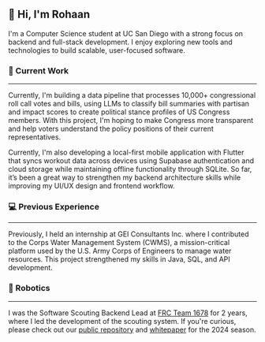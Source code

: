## 👋 Hi, I'm Rohaan

I'm a Computer Science student at UC San Diego with a strong focus on backend and full-stack development. I enjoy exploring new tools and technologies to build scalable, user-focused software.

### 👷 Current Work 
----------------------------
Currently, I'm building a data pipeline that processes 10,000+ congressional roll call votes and bills, using LLMs to classify bill summaries with partisan and impact scores to create political stance profiles of US Congress members. With this project, I'm hoping to make Congress more transparent and help voters understand the policy positions of their current representatives.

Currently, I'm also developing a local-first mobile application with Flutter that syncs workout data across devices using Supabase authentication and cloud storage while maintaining offline functionality through SQLite. So far, it’s been a great way to strengthen my backend architecture skills while improving my UI/UX design and frontend workflow.

### 💻 Previous Experience
----------------------------
Previously, I held an internship at GEI Consultants Inc. where I contributed to the Corps Water Management System (CWMS), a mission-critical platform used by the U.S. Army
Corps of Engineers to manage water resources. This project strengthened my skills in Java, SQL, and API development.

### 🤖 Robotics
----------------------------
I was the Software Scouting Backend Lead at [FRC Team 1678](https://www.citruscircuits.org/) for 2 years, where I led the development of the scouting system. If you're curious, please check out our [public repository](https://github.com/frc1678/server-2024-public) and [whitepaper](https://www.citruscircuits.org/uploads/6/9/3/4/6934550/whitepaper_2024_-_final.pdf) for the 2024 season. 

